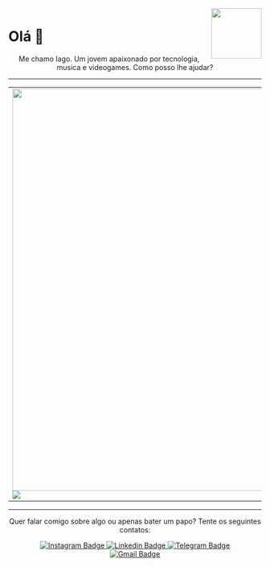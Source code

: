 
<img src="https://www.gifcen.com/wp-content/uploads/2022/02/among-us-gif-4.gif" width="100px" align="right"/>
<h1>Olá 👋 </h1>
<p align="center">Me chamo Iago. Um jovem apaixonado por tecnologia, musica e videogames. Como posso lhe ajudar?</p>

<hr/>

<table border="0">
<tr>
<td>
<img src="https://github-readme-stats.vercel.app/api/top-langs/?username=danonep2&hide_progress=false&theme=radical" width="800px" /><br/>
<img src="https://github-readme-stats.vercel.app/api?username=danonep2&show_icons=true&theme=radical" />
</td>

<td>

<h4>Formação</h4>

- 🎓 Técnico em Informática pelo IFPI Campus Pedro II
- 🎓 Graduando em Análise e Desenvolvimento de sistemas (5/6)
- 🧑‍🏫 Autodidata

  </hr>

<h4  align="center">Technology Stack 👨‍💻</h4>  
<div>
<img src="https://img.shields.io/badge/HTML5-E34F26?style=for-the-badge&logo=html5&logoColor=white"/>
<img src="https://img.shields.io/badge/CSS3-1572B6?style=for-the-badge&logo=css3&logoColor=white" />
<img src="https://img.shields.io/badge/JavaScript-323330?style=for-the-badge&logo=javascript&logoColor=F7DF1E" />
<img src="https://img.shields.io/badge/TypeScript-007ACC?style=for-the-badge&logo=typescript&logoColor=white" />
<img src="https://img.shields.io/badge/React_Native-20232A?style=for-the-badge&logo=react&logoColor=61DAFB" />
<img src="https://img.shields.io/badge/React-20232A?style=for-the-badge&logo=react&logoColor=61DAFB" />
<img src="https://img.shields.io/badge/Python-FFD43B?style=for-the-badge&logo=python&logoColor=blue" />
<img src="https://img.shields.io/badge/Django-092E20?style=for-the-badge&logo=django&logoColor=green" />
<img src="https://img.shields.io/badge/OpenJDK-ED8B00?style=for-the-badge&logo=openjdk&logoColor=white" />
<img src="https://img.shields.io/badge/C%2B%2B-00599C?style=for-the-badge&logo=c%2B%2B&logoColor=white" />
<img src="https://img.shields.io/badge/Arduino_IDE-00979D?style=for-the-badge&logo=arduino&logoColor=white" />
<img src="https://img.shields.io/badge/PHP-777BB4?style=for-the-badge&logo=php&logoColor=white" />
<img src="https://img.shields.io/badge/Docker-2CA5E0?style=for-the-badge&logo=docker&logoColor=white" />
</div>

</td>
</tr>
</table>

<hr/>
<p align="center"> Quer falar comigo sobre algo ou apenas bater um papo? Tente os seguintes contatos: </p>
<div align="center">
<a href="https://www.instagram.com/danonep2/">
  <img src="https://img.shields.io/badge/-@Iago-fe428e?logo=instagram&logoColor=white" alt="Instagram Badge" />
</a>
<a href="https://www.linkedin.com/in/iago-amorim-262407233/">
  <img src="https://img.shields.io/badge/-Iago%20Amorim-fe428e?logo=linkedin&logoColor=white" alt="Linkedin Badge" />
</a>
<a href="https://t.me/danonep2">
  <img src="https://img.shields.io/badge/-Iago-fe428e?logo=telegram&logoColor=white" alt="Telegram Badge" />
</a><br/>
<a href="mailto:ogaidsa@gmail.com">
  <img src="https://img.shields.io/badge/-ogaidsa@gmail.com-fe428e?logo=gmail&logoColor=white" alt="Gmail Badge" />
</a>
</div>
